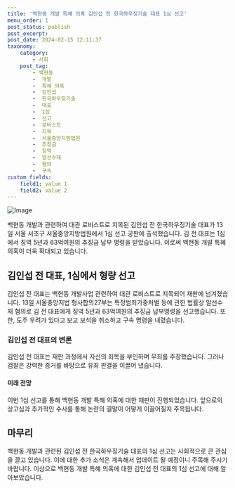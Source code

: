 ```yaml
---
title: '백현동 개발 특혜 의혹 김인섭 전 한국하우징기술 대표 1심 선고'
menu_order: 1
post_status: publish
post_excerpt: 
post_date: 2024-02-15 12:11:37
taxonomy:
    category:
        - 사회
    post_tag:
        - 백현동
        -  개발
        -  특혜 의혹
        -  김인섭
        -  한국하우징기술
        -  대표
        -  1심
        -  선고
        -  로비스트
        -  지목
        -  서울중앙지방법원
        -  추징금
        -  징역
        -  알선수재
        -  혐의
        -  구속
custom_fields:
    field1: value 1
    field2: value 2
---
```


![Image](https://imgnews.pstatic.net/image/277/2024/02/13/0005379151_001_20240213151001392.jpg?type=w647)

백현동 개발과 관련하여 대관 로비스트로 지목된 김인섭 전 한국하우징기술 대표가 13일 서울 서초구 서울중앙지방법원에서 1심 선고 공판에 출석했습니다. 김 전 대표는 1심에서 징역 5년과 63억여원의 추징금 납부 명령을 받았습니다. 이로써 백현동 개발 특혜 의혹이 더욱 확대되고 있습니다.
## 김인섭 전 대표, 1심에서 형량 선고
김인섭 전 대표는 백현동 개발사업 관련하여 대관 로비스트로 지목되어 재판에 넘겨졌습니다. 13일 서울중앙지법 형사합의27부는 특정범죄가중처벌 등에 관한 법률상 알선수재 혐의로 김 전 대표에게 징역 5년과 63억여원의 추징금 납부명령을 선고했습니다. 또한, 도주 우려가 있다고 보고 보석을 취소하고 구속 명령을 내렸습니다.
### 김인섭 전 대표의 변론
김인섭 전 대표는 재판 과정에서 자신의 죄목을 부인하며 무죄를 주장했습니다. 그러나 검찰은 강력한 증거를 바탕으로 유죄 판결을 이끌어 냈습니다.
#### 미래 전망
이번 1심 선고를 통해 백현동 개발 특혜 의혹에 대한 재판이 진행되었습니다. 앞으로의 상고심과 추가적인 수사를 통해 논란의 결말이 어떻게 이끌어질지 주목됩니다.
## 마무리
백현동 개발과 관련된 김인섭 전 한국하우징기술 대표의 1심 선고는 사회적으로 큰 관심을 끌고 있습니다. 이에 대한 추가 소식은 계속해서 업데이트 될 예정이니 주목해 주시기 바랍니다. 이상으로 백현동 개발 특혜 의혹에 대한 김인섭 전 대표의 1심 선고에 대해 알아보았습니다.
